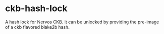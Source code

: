 # ckb-hash-lock

A hash lock for Nervos CKB. It can be unlocked by providing the pre-image of a ckb flavored blake2b hash.
